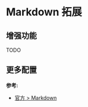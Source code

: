 # Markdown 拓展

## 增强功能

TODO

## 更多配置

**参考:**

- [官方 > Markdown](https://vuepress.vuejs.org/zh/guide/markdown.html)
